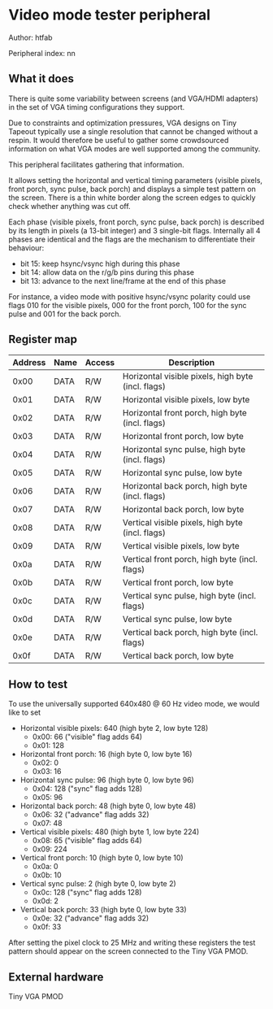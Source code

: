 # Video mode tester peripheral

Author: htfab

Peripheral index: nn

## What it does

There is quite some variability between screens (and VGA/HDMI adapters)
in the set of VGA timing configurations they support.

Due to constraints and optimization pressures, VGA designs on Tiny Tapeout
typically use a single resolution that cannot be changed without a respin.
It would therefore be useful to gather some crowdsourced information on
what VGA modes are well supported among the community.

This peripheral facilitates gathering that information.

It allows setting the horizontal and vertical timing parameters
(visible pixels, front porch, sync pulse, back porch) and displays a
simple test pattern on the screen. There is a thin white border
along the screen edges to quickly check whether anything was cut off.

Each phase (visible pixels, front porch, sync pulse, back porch) is described
by its length in pixels (a 13-bit integer) and 3 single-bit flags.
Internally all 4 phases are identical and the flags are the mechanism
to differentiate their behaviour:
- bit 15: keep hsync/vsync high during this phase
- bit 14: allow data on the r/g/b pins during this phase
- bit 13: advance to the next line/frame at the end of this phase

For instance, a video mode with positive hsync/vsync polarity could use
flags 010 for the visible pixels, 000 for the front porch,
100 for the sync pulse and 001 for the back porch.

## Register map

| Address | Name  | Access | Description                                                         |
|---------|-------|--------|---------------------------------------------------------------------|
| 0x00    | DATA  | R/W    | Horizontal visible pixels, high byte (incl. flags)                  |
| 0x01    | DATA  | R/W    | Horizontal visible pixels, low byte                                 |
| 0x02    | DATA  | R/W    | Horizontal front porch, high byte (incl. flags)                     |
| 0x03    | DATA  | R/W    | Horizontal front porch, low byte                                    |
| 0x04    | DATA  | R/W    | Horizontal sync pulse, high byte (incl. flags)                      |
| 0x05    | DATA  | R/W    | Horizontal sync pulse, low byte                                     |
| 0x06    | DATA  | R/W    | Horizontal back porch, high byte (incl. flags)                      |
| 0x07    | DATA  | R/W    | Horizontal back porch, low byte                                     |
| 0x08    | DATA  | R/W    | Vertical visible pixels, high byte (incl. flags)                    |
| 0x09    | DATA  | R/W    | Vertical visible pixels, low byte                                   |
| 0x0a    | DATA  | R/W    | Vertical front porch, high byte (incl. flags)                       |
| 0x0b    | DATA  | R/W    | Vertical front porch, low byte                                      |
| 0x0c    | DATA  | R/W    | Vertical sync pulse, high byte (incl. flags)                        |
| 0x0d    | DATA  | R/W    | Vertical sync pulse, low byte                                       |
| 0x0e    | DATA  | R/W    | Vertical back porch, high byte (incl. flags)                        |
| 0x0f    | DATA  | R/W    | Vertical back porch, low byte                                       |

## How to test

To use the universally supported 640x480 @ 60 Hz video mode, we would like to set

- Horizontal visible pixels: 640 (high byte 2, low byte 128)
    - 0x00: 66 ("visible" flag adds 64)
    - 0x01: 128
- Horizontal front porch: 16 (high byte 0, low byte 16)
    - 0x02: 0
    - 0x03: 16
- Horizontal sync pulse: 96 (high byte 0, low byte 96)
    - 0x04: 128 ("sync" flag adds 128)
    - 0x05: 96
- Horizontal back porch: 48 (high byte 0, low byte 48)
    - 0x06: 32 ("advance" flag adds 32)
    - 0x07: 48
- Vertical visible pixels: 480 (high byte 1, low byte 224)
    - 0x08: 65 ("visible" flag adds 64)
    - 0x09: 224
- Vertical front porch: 10 (high byte 0, low byte 10)
    - 0x0a: 0
    - 0x0b: 10
- Vertical sync pulse: 2 (high byte 0, low byte 2)
    - 0x0c: 128 ("sync" flag adds 128)
    - 0x0d: 2
- Vertical back porch: 33 (high byte 0, low byte 33)
    - 0x0e: 32 ("advance" flag adds 32)
    - 0x0f: 33

After setting the pixel clock to 25 MHz and writing these registers the test
pattern should appear on the screen connected to the Tiny VGA PMOD.

## External hardware

Tiny VGA PMOD
